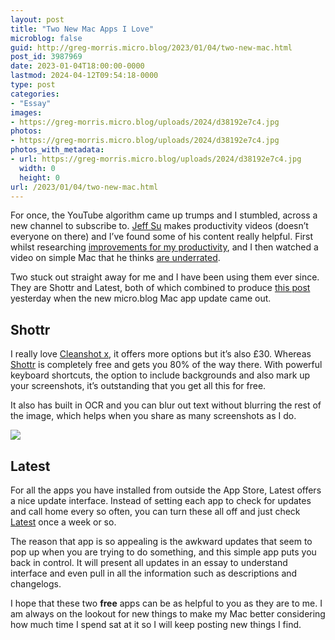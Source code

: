 ```yaml
---
layout: post
title: "Two New Mac Apps I Love"
microblog: false
guid: http://greg-morris.micro.blog/2023/01/04/two-new-mac.html
post_id: 3987969
date: 2023-01-04T18:00:00-0000
lastmod: 2024-04-12T09:54:18-0000
type: post
categories:
- "Essay"
images:
- https://greg-morris.micro.blog/uploads/2024/d38192e7c4.jpg
photos:
- https://greg-morris.micro.blog/uploads/2024/d38192e7c4.jpg
photos_with_metadata:
- url: https://greg-morris.micro.blog/uploads/2024/d38192e7c4.jpg
  width: 0
  height: 0
url: /2023/01/04/two-new-mac.html
---
```

For once, the YouTube algorithm came up trumps and I stumbled, across a new channel to subscribe to. [Jeff Su](https://www.youtube.com/@JeffSu) makes productivity videos (doesn’t everyone on there) and I’ve found some of his content really helpful. First whilst researching [improvements for my productivity](https://www.youtube.com/watch?v=7M6bIeVbCqA&t=20s), and I then watched a video on simple Mac that he thinks [are underrated](https://www.youtube.com/watch?v=gkYNdy-Hig4).

Two stuck out straight away for me and I have been using them ever since. They are Shottr and Latest, both of which combined to produce [this post](/2023/01/03/i-always-enjoy.html) yesterday when the new micro.blog Mac app update came out.

## Shottr
I really love [Cleanshot x](https://cleanshot.com/), it offers more options but it’s also £30. Whereas [Shottr](https://shottr.cc/) is completely free and gets you 80% of the way there. With powerful keyboard shortcuts, the option to include backgrounds and also mark up your screenshots, it’s outstanding that you get all this for free. 

It also has built in OCR and you can blur out text without blurring the rest of the image, which helps when you share as many screenshots as I do.

![](https://greg-morris.micro.blog/uploads/2024/d38192e7c4.jpg)

## Latest
For all the apps you have installed from outside the App Store, Latest offers a nice update interface. Instead of setting each app to check for updates and call home every so often, you can turn these all off and just check [Latest](https://max.codes/latest/) once a week or so. 

The reason that app is so appealing is the awkward updates that seem to pop up when you are trying to do something, and this simple app puts you back in control. It will present all updates in an essay to understand interface and even pull in all the information such as descriptions and changelogs.

I hope that these two **free** apps can be as helpful to you as they are to me. I am always on the lookout for new things to make my Mac better considering how much time I spend sat at it so I will keep posting new things I find. 
